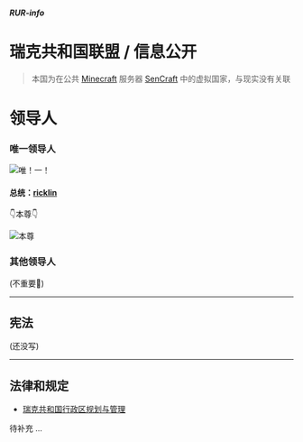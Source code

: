 ##### RUR-info
# 瑞克共和国联盟 / 信息公开

> 本国为在公共 [Minecraft](https://www.minecraft.net) 服务器 [SenCraft]([SenCraft！](https://www.sencraft.top/)) 中的虚拟国家，与现实没有关联





# 领导人

### 唯一领导人

![唯！一！](D:\github\RUR-info\README.assets\o-n-l-y.png "唯！一！")



#### 总统：[ricklin]([瑞克先森的个人空间](https://space.bilibili.com/1322178479))

👇本尊👇

![本尊](D:\github\RUR-info\README.assets\乐.png)

### 其他领导人

(不重要🐷)



---

## 宪法

(还没写)



---

## 法律和规定

- [瑞克共和国行政区规划与管理](./瑞克共和国行政区规划与管理.md)

  

待补充 ...

